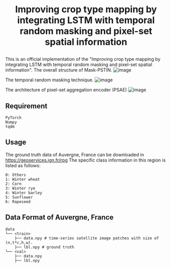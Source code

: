 # <p align="center">Improving crop type mapping by integrating LSTM with temporal random masking and pixel-set spatial information</p>

This is an official implementation of the "Improving crop type mapping by integrating LSTM with temporal random masking and pixel-set spatial information".
The overall structure of Mask-PSTIN.
![image](https://github.com/user-attachments/assets/f9767bfd-7a21-4e0b-8830-7c3613dbb72f)

The temporal random masking technique.
![image](https://github.com/user-attachments/assets/f7f31341-855f-442f-ae7a-b3e875318fa8)

The architecture of pixel-set aggregation encoder (PSAE)
![image](https://github.com/user-attachments/assets/1a3b42b0-8dba-42b9-9ddb-4bd5bf30abc6)

## Requirement 
``````
PyTorch
Numpy
tqdm
``````

## Usage
The ground truth data of Auvergne, France can be downloaded in https://geoservices.ign.fr/rpg
The specific class information in this region is listed as follows:
``````
0: Others
1: Winter wheat
2: Corn
3: Winter rye
4: Winter barley
5: Sunflower
6: Rapeseed
``````

## Data Format of Auvergne, France 
``````
data
└── <train>
    ├── data.npy # time-series satellite image patches with size of (n,t*c,h,w).
    ├── lbl.npy # ground truth 
└── <val>
    ├── data.npy
    ├── lbl.npy
``````





